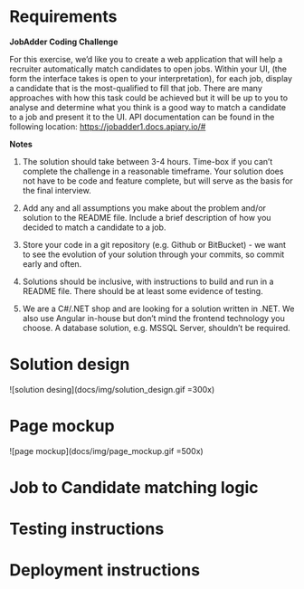# Requirements

**JobAdder Coding Challenge**

For this exercise, we’d like you to create a web application that will help a recruiter automatically match candidates to open jobs. 
Within your UI, (the form the interface takes is open to your interpretation), for each job, display a candidate that is the most-qualified to fill that job.
There are many approaches with how this task could be achieved but it will be up to you to analyse and determine what you think is a good way to match a candidate to a job and present it to the UI.
API documentation can be found in the following location: https://jobadder1.docs.apiary.io/# 

**Notes**
1.	The solution should take between 3-4 hours. Time-box if you can’t complete the challenge in a reasonable timeframe. Your solution does not have to be code and feature complete, but will serve as the basis for the final interview.

2.	Add any and all assumptions you make about the problem and/or solution to the README file. Include a brief description of how you decided to match a candidate to a job. 

3.	Store your code in a git repository (e.g. Github or BitBucket) - we want to see the evolution of your solution through your commits, so commit early and often.

4.	Solutions should be inclusive, with instructions to build and run in a README file. There should be at least some evidence of testing.

5.	We are a C#/.NET shop and are looking for a solution written in .NET. We also use Angular in-house but don’t mind the frontend technology you choose. 
A database solution, e.g. MSSQL Server, shouldn’t be required.



# Solution design
![solution desing](docs/img/solution_design.gif =300x)

# Page mockup
![page mockup](docs/img/page_mockup.gif =500x)

# Job to Candidate matching logic

# Testing instructions

# Deployment instructions
